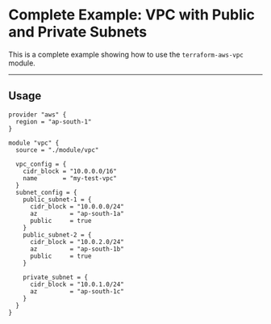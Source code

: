 # Complete Example: VPC with Public and Private Subnets

This is a complete example showing how to use the `terraform-aws-vpc` module.

---

## Usage

```hcl
provider "aws" {
  region = "ap-south-1"
}

module "vpc" {
  source = "./module/vpc"

  vpc_config = {
    cidr_block = "10.0.0.0/16"
    name       = "my-test-vpc"
  }
  subnet_config = {
    public_subnet-1 = {
      cidr_block = "10.0.0.0/24"
      az         = "ap-south-1a"
      public     = true
    }
    public_subnet-2 = {
      cidr_block = "10.0.2.0/24"
      az         = "ap-south-1b"
      public     = true
    }

    private_subnet = {
      cidr_block = "10.0.1.0/24"
      az         = "ap-south-1c"
    }
  }
}

```
